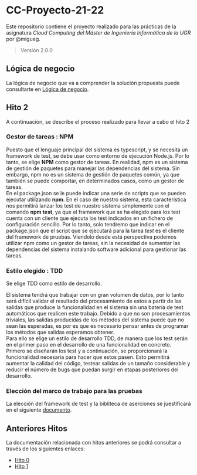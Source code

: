 # CC-Proyecto-21-22

Este repositorio contiene el proyecto realizado para las prácticas de la asignatura *Cloud Computing del Máster de Ingeniería Informática de la UGR* por @migueg.

>Versión 2.0.0

## Lógica de negocio

La lógica de negocio que va a comprender la solución propuesta puede consultarte en [Lógica de negocio](/DOC/Hitos/hito0.md).


## Hito 2

A continuación, se describe el proceso realizado para llevar a cabo el hito 2

### Gestor de tareas : NPM

Puesto que el lenguaje principal del sistema es typescript, y se necesita un framework de test, se debe usar como entorno de ejecución Node.js. Por lo tanto, se elige **NPM** como gestor de tareas. En realidad, npm es un sistema de gestión de paquetes para manejar las dependencias del sistema. Sin embargo, npm no es un sistema de gestión de paquetes común, ya que también se puede comportar, en determinados casos, como un gestor de tareas.  
En el package.json se le puede indicar una serie de scripts que se pueden ejecutar utilizando **npm**. En el caso de nuestro sistema, esta característica nos permitirá lanzar los test de nuestro sistema simplemente con el comando **npm test**, ya que el framework que se ha elegido para los test cuenta con un cliente que ejecuta los test indicados en un fichero de configuración sencillo. Por lo tanto, solo tendremo que indicar en el package.json que el script que se ejecutará para la tarea *test* es el cliente del framework de pruebas. Viendolo desde está perspectiva podemos utilizar npm como un gestor de tareas, sin la necesidad de aumentar las dependencias del sistema instalando software adicional para gestionar las tareas.

### Estilo elegido : TDD

Se elige TDD como estilo de desarrollo.  

El sistema tendrá que trabajar con un gran volumen de datos, por lo tanto será difícil validar el resultado del procesamiento de estos a partir de las salidas que produce la funcionalidad en el sistema sin una batería de test automáticos que realicen este trabajo. Debido a que no son procesamientos triviales, las salidas producidas de los métodos del sistema puede que no sean las esperadas, es por es que es necesario pensar antes de programar los métodos que salidas esperamos obtener.  
Para ello se elige un  estilo de desarrollo TDD, de manera que los test serán en el primer paso en el desarrollo de una funcionalidad en concreto.
Primero se diseñarán los test y a continuación, se proporcionará la funcionalidad necesaria para hacer que estos pasen. Esto permitirá aumentar la calidad del código, testear salidas de un tamaño considerable y reducir el número de bugs que puedan surgir en etapas posteriores del desarrollo.

### Elección del marco de trabajo para las pruebas

La elección del framework de test y la bibliteca de aserciones se juestificará en el siguiente [documento](DOC/TestFramework.md).
## Anteriores Hitos

La documentación relacionada con hitos anteriores se podrá consultar a través de los siguientes enlaces:

* [Hito 0](/DOC/Hitos/hito0.md)
* [Hito 1](/DOC/Hitos/hito1.md)
